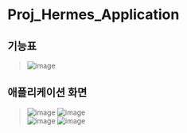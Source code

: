 Proj_Hermes_Application
=============
기능표
--
>![image](https://user-images.githubusercontent.com/33280934/114130158-ee4b5780-993a-11eb-800d-b10177e79ffd.png)  
  
    
애플리케이션 화면
--
>![image](https://user-images.githubusercontent.com/33280934/114129160-fbffdd80-9938-11eb-892d-93b03a56fffc.png)
![image](https://user-images.githubusercontent.com/33280934/114129170-00c49180-9939-11eb-9183-c23aa9b3176b.png)  
![image](https://user-images.githubusercontent.com/33280934/114129175-0326eb80-9939-11eb-89ce-3c2ba692769d.png)
>![image](https://user-images.githubusercontent.com/33280934/114129183-04f0af00-9939-11eb-8f37-b7d12075ac28.png)

